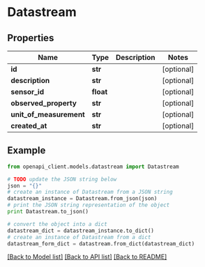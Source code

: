 # Datastream


## Properties
Name | Type | Description | Notes
------------ | ------------- | ------------- | -------------
**id** | **str** |  | [optional] 
**description** | **str** |  | [optional] 
**sensor_id** | **float** |  | [optional] 
**observed_property** | **str** |  | [optional] 
**unit_of_measurement** | **str** |  | [optional] 
**created_at** | **str** |  | [optional] 

## Example

```python
from openapi_client.models.datastream import Datastream

# TODO update the JSON string below
json = "{}"
# create an instance of Datastream from a JSON string
datastream_instance = Datastream.from_json(json)
# print the JSON string representation of the object
print Datastream.to_json()

# convert the object into a dict
datastream_dict = datastream_instance.to_dict()
# create an instance of Datastream from a dict
datastream_form_dict = datastream.from_dict(datastream_dict)
```
[[Back to Model list]](../README.md#documentation-for-models) [[Back to API list]](../README.md#documentation-for-api-endpoints) [[Back to README]](../README.md)



